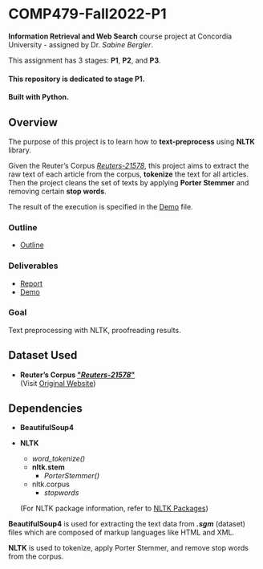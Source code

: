 # COMP479-Fall2022-P1

**Information Retrieval and Web Search** course project at Concordia University - assigned by Dr. _Sabine Bergler_.

This assignment has 3 stages: **P1**, **P2**, and **P3**.

#### This repository is dedicated to stage **P1**.

#### Built with **Python**.

## Overview

The purpose of this project is to learn how to **text-preprocess** using **NLTK** library.

Given the Reuter’s Corpus [_Reuters-21578_](../reuters21578_extracted/), this project aims to extract the raw text of each article from the corpus, **tokenize** the text for all articles. Then the project cleans the set of texts by applying **Porter Stemmer** and removing certain **stop words**.

The result of the execution is specified in the [Demo](./deliverables/demo.pdf) file.

### Outline

- [Outline](p1_outline.pdf)

### Deliverables

- [Report](./deliverables/report.docx)
- [Demo](./deliverables/demo.docx)

### Goal

Text preprocessing with NLTK, proofreading results.

## Dataset Used

- **Reuter’s Corpus ["_Reuters-21578_"](../reuters21578_extracted/)**</br>
  (Visit [Original Website](http://www.daviddlewis.com/resources/testcollections/reuters21578/))

## Dependencies

- **BeautifulSoup4**
- **NLTK**

  - _word_tokenize()_
  - **nltk.stem**
    - _PorterStemmer()_
  - nltk.corpus
    - _stopwords_

  (For NLTK package information, refer to [NLTK Packages](https://www.nltk.org/api/nltk.html))

**BeautifulSoup4** is used for extracting the text data from _**.sgm**_ (dataset) files which are composed of markup languages like HTML and XML.

**NLTK** is used to tokenize, apply Porter Stemmer, and remove stop words from the corpus.
